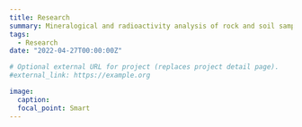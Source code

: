 ```yaml
---
title: Research
summary: Mineralogical and radioactivity analysis of rock and soil samples of the northern part of Sylhet district
tags:
  - Research
date: "2022-04-27T00:00:00Z"

# Optional external URL for project (replaces project detail page).
#external_link: https://example.org

image:
  caption: 
  focal_point: Smart
---
```

